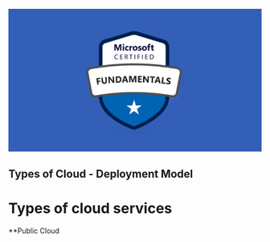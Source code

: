 ![Exam AZ-900](../images/az900.png "Exam AZ-900")
## Types of Cloud - Deployment Model
# Types of cloud services
**Public Cloud



